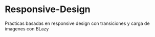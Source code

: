 # Responsive-Design
Practicas basadas en responsive design con transiciones y carga de imagenes con BLazy
